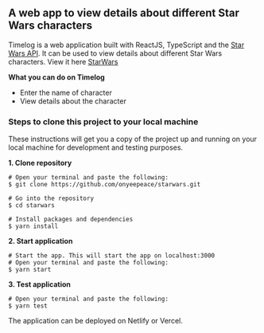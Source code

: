 ## A web app to view details about different Star Wars characters
Timelog is a web application built with ReactJS, TypeScript and the [Star Wars API](https://swapi.dev/api). It can be used to view details about different Star Wars characters.
View it here [StarWars](https://starwarsdetails.netlify.app/)

**What you can do on Timelog**
- Enter the name of character
- View details about the character

### Steps to clone this project to your local machine
These instructions will get you a copy of the project up and running on your local machine for development and testing purposes.

**1. Clone repository**
```
# Open your terminal and paste the following:
$ git clone https://github.com/onyeepeace/starwars.git

# Go into the repository
$ cd starwars

# Install packages and dependencies
$ yarn install
```

**2. Start application**
```
# Start the app. This will start the app on localhost:3000
# Open your terminal and paste the following:
$ yarn start
```

**3. Test application**
```
# Open your terminal and paste the following:
$ yarn test
```
The application can be deployed on Netlify or Vercel.
